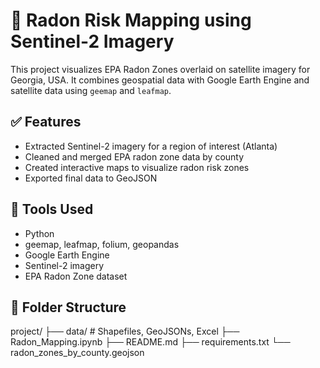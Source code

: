 # 🧪 Radon Risk Mapping using Sentinel-2 Imagery

This project visualizes EPA Radon Zones overlaid on satellite imagery for Georgia, USA. It combines geospatial data with Google Earth Engine and satellite data using `geemap` and `leafmap`.

## ✅ Features
- Extracted Sentinel-2 imagery for a region of interest (Atlanta)
- Cleaned and merged EPA radon zone data by county
- Created interactive maps to visualize radon risk zones
- Exported final data to GeoJSON

## 🧰 Tools Used
- Python
- geemap, leafmap, folium, geopandas
- Google Earth Engine
- Sentinel-2 imagery
- EPA Radon Zone dataset

## 📁 Folder Structure
project/
├── data/ # Shapefiles, GeoJSONs, Excel
├── Radon_Mapping.ipynb 
├── README.md
├── requirements.txt
└── radon_zones_by_county.geojson


